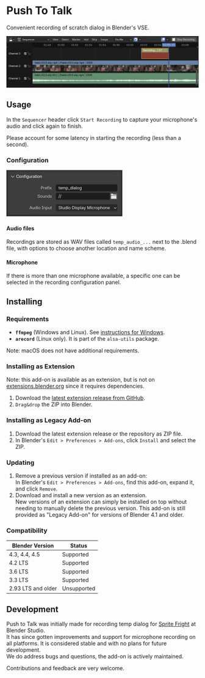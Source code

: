# Push To Talk

Convenient recording of scratch dialog in Blender's VSE.

![Screenshot showing record button and created audio strip](docs/strip_and_button.png)

## Usage

In the `Sequencer` header click `Start Recording` to capture your microphone's audio and click again to finish.

Please account for some latency in starting the recording (less than a second).

### Configuration

<img src="docs/panel.png" alt="Recoding configuration panel UI" height="121px"/>


#### Audio files
Recordings are stored as WAV files called `temp_audio_...` next to the .blend file, with options to choose another location and name scheme.

#### Microphone
If there is more than one microphone available, a specific one can be selected in the recording configuration panel.


## Installing

### Requirements
- **`ffmpeg`** (Windows and Linux). See [instructions for Windows](https://www.geeksforgeeks.org/how-to-install-ffmpeg-on-windows/).
- **`arecord`** (Linux only). It is part of the `alsa-utils` package.

Note: macOS does not have additional requirements.


### Installing as Extension

Note: this add-on is available as an extension, but is not on [extensions.blender.org](https://extensions.blender.org) since it requires dependencies.

1. Download the [latest extension release from GitHub](https://github.com/britalmeida/push_to_talk/releases).
2. `Drag&drop` the ZIP into Blender.


### Installing as Legacy Add-on

1. Download the latest extension release or the repository as ZIP file.
2. In Blender's `Edit > Preferences > Add-ons`, click `Install` and select the ZIP.

### Updating

1. Remove a previous version if installed as an add-on:  
   In Blender's `Edit > Preferences > Add-ons`, find this add-on, expand it, and click `Remove`.
2. Download and install a new version as an extension.  
   New versions of an extension can simply be installed on top without needing to manually delete the previous version.
   This add-on is still provided as "Legacy Add-on" for versions of Blender 4.1 and older.

### Compatibility

| Blender Version    | Status      |
|--------------------|-------------|
| 4.3, 4.4, 4.5      | Supported   |
| 4.2 LTS            | Supported   |
| 3.6 LTS            | Supported   |
| 3.3 LTS            | Supported   |
| 2.93 LTS and older | Unsupported |


## Development

Push to Talk was initially made for recording temp dialog for [Sprite Fright](https://studio.blender.org/projects/sprite-fright/) at Blender Studio.  
It has since gotten improvements and support for microphone recording on all platforms.
It is considered stable and with no plans for future development.  
We do address bugs and questions, the add-on is actively maintained.

Contributions and feedback are very welcome.
